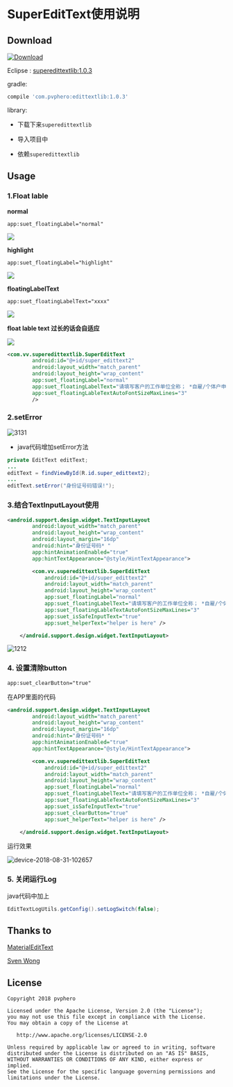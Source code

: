 # SuperEditText使用说明

## Download
[ ![Download](https://api.bintray.com/packages/impvphero/pvphero/AndroidSuperEditText/images/download.svg?version=1.0.3) ](https://bintray.com/impvphero/pvphero/AndroidSuperEditText/1.0.3/link)

Eclipse : [superedittextlib:1.0.3](https://bintray.com/impvphero/pvphero/AndroidSuperEditText/1.0.3#files/com%2Fpvphero%2Fedittextlib%2F1.0.3)

gradle:

```groovy
compile 'com.pvphero:edittextlib:1.0.3'
```
library:

- 下载下来`superedittextlib`  

- 导入项目中

- 依赖`superedittextlib`


## Usage

### 1.Float lable

**normal**

```
app:suet_floatingLabel="normal"
```
![](http://paynnyvep.bkt.clouddn.com/2018-08-30-15356086570487.gif)

**highlight**

```
app:suet_floatingLabel="highlight"
```

![](http://paynnyvep.bkt.clouddn.com/2018-08-30-15356090587122.gif)

**floatingLabelText**

```
app:suet_floatingLabelText="xxxx"
```

![](http://paynnyvep.bkt.clouddn.com/2018-08-30-15356094170665.gif)


**float lable text 过长的话会自适应**

![](http://paynnyvep.bkt.clouddn.com/2018-08-30-15356098117032.gif)

```xml
<com.vv.superedittextlib.SuperEditText
        android:id="@+id/super_edittext2"
        android:layout_width="match_parent"
        android:layout_height="wrap_content"
        app:suet_floatingLabel="normal"
        app:suet_floatingLabelText="请填写客户的工作单位全称； *自雇/个体户申请人：+\nSE+单位/个体名称 *农民/务农申请人：FM+雇主/能够证明客户职业的联系人姓名 *自由职业者申请人：FR+能够证明客户职业的联系人姓名"
        app:suet_floatingLableTextAutoFontSizeMaxLines="3"
        />
```

### 2.setError

![3131](http://paynnyvep.bkt.clouddn.com/2018-08-30-3131.png)

- java代码增加setError方法

```java
private EditText editText;
...
editText = findViewById(R.id.super_edittext2);
...
editText.setError("身份证号码错误!");
```

### 3.结合TextInputLayout使用

```xml
<android.support.design.widget.TextInputLayout
        android:layout_width="match_parent"
        android:layout_height="wrap_content"
        android:layout_margin="16dp"
        android:hint="身份证号码* "
        app:hintAnimationEnabled="true"
        app:hintTextAppearance="@style/HintTextAppearance">

        <com.vv.superedittextlib.SuperEditText
            android:id="@+id/super_edittext2"
            android:layout_width="match_parent"
            android:layout_height="wrap_content"
            app:suet_floatingLabel="normal"
            app:suet_floatingLabelText="请填写客户的工作单位全称； *自雇/个体户申请人：+\nSE+单位/个体名称 *农民/务农申请人：FM+雇主/能够证明客户职业的联系人姓名 *自由职业者申请人：FR+能够证明客户职业的联系人姓名"
            app:suet_floatingLableTextAutoFontSizeMaxLines="3"
            app:suet_isSafeInputText="true"
            app:suet_helperText="helper is here" />

    </android.support.design.widget.TextInputLayout>
```

![1212](http://paynnyvep.bkt.clouddn.com/2018-08-30-1212.png)


### 4. 设置清除button

```
app:suet_clearButton="true"
```

在APP里面的代码

```xml
<android.support.design.widget.TextInputLayout
        android:layout_width="match_parent"
        android:layout_height="wrap_content"
        android:layout_margin="16dp"
        android:hint="身份证号码* "
        app:hintAnimationEnabled="true"
        app:hintTextAppearance="@style/HintTextAppearance">

        <com.vv.superedittextlib.SuperEditText
            android:id="@+id/super_edittext2"
            android:layout_width="match_parent"
            android:layout_height="wrap_content"
            app:suet_floatingLabel="normal"
            app:suet_floatingLabelText="请填写客户的工作单位全称； *自雇/个体户申请人：+\nSE+单位/个体名称 *农民/务农申请人：FM+雇主/能够证明客户职业的联系人姓名 *自由职业者申请人：FR+能够证明客户职业的联系人姓名"
            app:suet_floatingLableTextAutoFontSizeMaxLines="3"
            app:suet_isSafeInputText="true"
            app:suet_clearButton="true"
            app:suet_helperText="helper is here" />

    </android.support.design.widget.TextInputLayout>
```

运行效果

![device-2018-08-31-102657](http://paynnyvep.bkt.clouddn.com/2018-08-31-device-2018-08-31-102657.png)

### 5. 关闭运行Log

java代码中加上

```java
EditTextLogUtils.getConfig().setLogSwitch(false);
```

## Thanks to
[MaterialEditText](https://github.com/rengwuxian/MaterialEditText)

[Sven Wong](https://wanghao200906.github.io/)


## License

    Copyright 2018 pvphero

    Licensed under the Apache License, Version 2.0 (the "License");
    you may not use this file except in compliance with the License.
    You may obtain a copy of the License at

       http://www.apache.org/licenses/LICENSE-2.0

    Unless required by applicable law or agreed to in writing, software
    distributed under the License is distributed on an "AS IS" BASIS,
    WITHOUT WARRANTIES OR CONDITIONS OF ANY KIND, either express or implied.
    See the License for the specific language governing permissions and
    limitations under the License.









